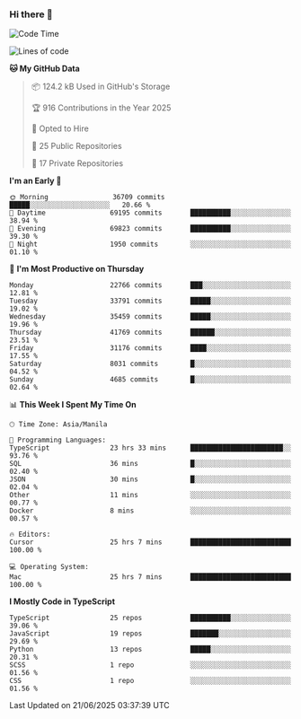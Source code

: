### Hi there 👋

<!--START_SECTION:waka-->
![Code Time](http://img.shields.io/badge/Code%20Time-1%2C861%20hrs%208%20mins-blue)

![Lines of code](https://img.shields.io/badge/From%20Hello%20World%20I%27ve%20Written-67.1%20million%20lines%20of%20code-blue)

**🐱 My GitHub Data** 

> 📦 124.2 kB Used in GitHub's Storage 
 > 
> 🏆 916 Contributions in the Year 2025
 > 
> 💼 Opted to Hire
 > 
> 📜 25 Public Repositories 
 > 
> 🔑 17 Private Repositories 
 > 
**I'm an Early 🐤** 

```text
🌞 Morning                36709 commits       █████░░░░░░░░░░░░░░░░░░░░   20.66 % 
🌆 Daytime                69195 commits       ██████████░░░░░░░░░░░░░░░   38.94 % 
🌃 Evening                69823 commits       ██████████░░░░░░░░░░░░░░░   39.30 % 
🌙 Night                  1950 commits        ░░░░░░░░░░░░░░░░░░░░░░░░░   01.10 % 
```
📅 **I'm Most Productive on Thursday** 

```text
Monday                   22766 commits       ███░░░░░░░░░░░░░░░░░░░░░░   12.81 % 
Tuesday                  33791 commits       █████░░░░░░░░░░░░░░░░░░░░   19.02 % 
Wednesday                35459 commits       █████░░░░░░░░░░░░░░░░░░░░   19.96 % 
Thursday                 41769 commits       ██████░░░░░░░░░░░░░░░░░░░   23.51 % 
Friday                   31176 commits       ████░░░░░░░░░░░░░░░░░░░░░   17.55 % 
Saturday                 8031 commits        █░░░░░░░░░░░░░░░░░░░░░░░░   04.52 % 
Sunday                   4685 commits        █░░░░░░░░░░░░░░░░░░░░░░░░   02.64 % 
```


📊 **This Week I Spent My Time On** 

```text
🕑︎ Time Zone: Asia/Manila

💬 Programming Languages: 
TypeScript               23 hrs 33 mins      ███████████████████████░░   93.76 % 
SQL                      36 mins             █░░░░░░░░░░░░░░░░░░░░░░░░   02.40 % 
JSON                     30 mins             █░░░░░░░░░░░░░░░░░░░░░░░░   02.04 % 
Other                    11 mins             ░░░░░░░░░░░░░░░░░░░░░░░░░   00.77 % 
Docker                   8 mins              ░░░░░░░░░░░░░░░░░░░░░░░░░   00.57 % 

🔥 Editors: 
Cursor                   25 hrs 7 mins       █████████████████████████   100.00 % 

💻 Operating System: 
Mac                      25 hrs 7 mins       █████████████████████████   100.00 % 
```

**I Mostly Code in TypeScript** 

```text
TypeScript               25 repos            ██████████░░░░░░░░░░░░░░░   39.06 % 
JavaScript               19 repos            ███████░░░░░░░░░░░░░░░░░░   29.69 % 
Python                   13 repos            █████░░░░░░░░░░░░░░░░░░░░   20.31 % 
SCSS                     1 repo              ░░░░░░░░░░░░░░░░░░░░░░░░░   01.56 % 
CSS                      1 repo              ░░░░░░░░░░░░░░░░░░░░░░░░░   01.56 % 
```




 Last Updated on 21/06/2025 03:37:39 UTC
<!--END_SECTION:waka-->
